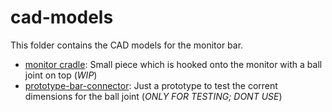 # cad-models

This folder contains the CAD models for the monitor bar.

- [monitor cradle](monitor-cradle.stl): Small piece which is hooked onto the monitor with a ball joint on top (_WIP_)
- [prototype-bar-connector](prototype-bar-connector.stl): Just a prototype to test the corrent dimensions for the ball joint (_ONLY FOR TESTING; DONT USE_)